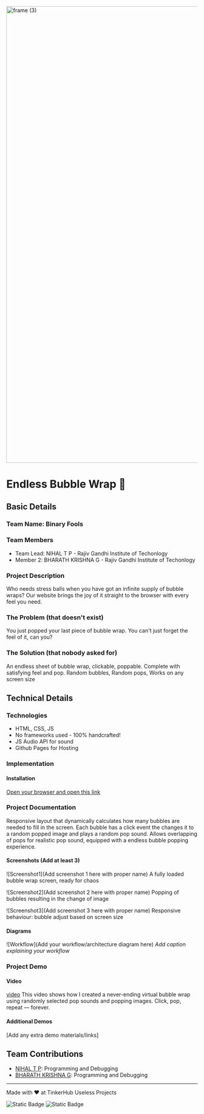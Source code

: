 <img width="3188" height="1202" alt="frame (3)" src="https://github.com/user-attachments/assets/517ad8e9-ad22-457d-9538-a9e62d137cd7" />

# Endless Bubble Wrap 🎯

## Basic Details

### Team Name: Binary Fools

### Team Members

- Team Lead: NIHAL T P - Rajiv Gandhi Institute of Techonlogy
- Member 2: BHARATH KRISHNA G - Rajiv Gandhi Institute of Techonlogy

### Project Description

Who needs stress balls when you have got an infinite supply of bubble wraps?
Our website brings the joy of it straight to the browser with every feel you need.

### The Problem (that doesn't exist)

You just popped your last piece of bubble wrap.
You can't just forget the feel of it, can you?

### The Solution (that nobody asked for)

An endless sheet of bubble wrap, clickable, poppable.
Complete with satisfying feel and pop.
Random bubbles, Random pops, Works on any screen size

## Technical Details

### Technologies

- HTML, CSS, JS
- No frameworks used - 100% handcrafted!
- JS Audio API for sound
- Github Pages for Hosting

### Implementation

#### Installation

[Open your browser and open this link](https://nihaltp.github.io/bubble_wrap)

### Project Documentation

Responsive layout that dynamically calculates how many bubbles are needed to fill in the screen.
Each bubble has a click event the changes it to a random popped image and plays a random pop sound.
Allows overlapping of pops for realistic pop sound, equipped with a endless bubble popping experience.

#### Screenshots (Add at least 3)

![Screenshot1](Add screenshot 1 here with proper name)
A fully loaded bubble wrap screen, ready for chaos

![Screenshot2](Add screenshot 2 here with proper name)
Popping of bubbles resulting in the change of image

![Screenshot3](Add screenshot 3 here with proper name)
Responsive behaviour: bubble adjust based on screen size

#### Diagrams

![Workflow](Add your workflow/architecture diagram here)
*Add caption explaining your workflow*

### Project Demo

#### Video

[video](/resources/video/video.mp4)
This video shows how I created a never-ending virtual bubble wrap using randomly selected pop sounds and popping images. Click, pop, repeat — forever.

#### Additional Demos

[Add any extra demo materials/links]

## Team Contributions

- [NIHAL T P](https://github.com/nihaltp): Programming and Debugging
- [BHARATH KRISHNA G](https://github.com/Bharath-Kris07): Programming and Debugging

---
Made with ❤️ at TinkerHub Useless Projects 

![Static Badge](https://img.shields.io/badge/TinkerHub-24?color=%23000000&link=https%3A%2F%2Fwww.tinkerhub.org%2F)
![Static Badge](https://img.shields.io/badge/UselessProjects--25-25?link=https%3A%2F%2Fwww.tinkerhub.org%2Fevents%2FQ2Q1TQKX6Q%2FUseless%2520Projects)
